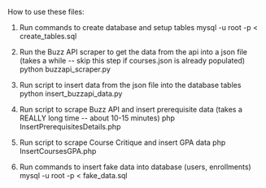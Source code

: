 How to use these files:

1) Run commands to create database and setup tables
      mysql -u root -p < create_tables.sql

2) Run the Buzz API scraper to get the data from the api into a json file (takes a while -- skip this step if courses.json is already populated)
      python buzzapi_scraper.py

3) Run script to insert data from the json file into the database tables
      python insert_buzzapi_data.py

4) Run script to scrape Buzz API and insert prerequisite data (takes a REALLY long time -- about 10-15 minutes)
      php InsertPrerequisitesDetails.php

5) Run script to scrape Course Critique and insert GPA data
      php InsertCoursesGPA.php

6) Run commands to insert fake data into database (users, enrollments)
      mysql -u root -p < fake_data.sql

